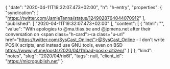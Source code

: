 {
  "date": "2020-04-11T19:32:07.473+02:00",
  "h": "h-entry",
  "properties": {
    "syndication": [
      "https://twitter.com/JamieTanna/status/1249028764044070912"
    ],
    "published": [
      "2020-04-11T19:32:07.473+02:00"
    ],
    "content": [
      {
        "html": "",
        "value": "With apologies to @ma.ttias.be and @jpmens.net after their conversation on <span class=\"h-card\"><a class=\"u-url\" href=\"https://twitter.com/SysCast_Online\">@SysCast_Online</a></span> - I don't write POSIX scripts, and instead use GNU tools, even on BSD https://www.jvt.me/posts/2020/04/11/bad-posix-citizen/"
      }
    ]
  },
  "kind": "notes",
  "slug": "2020/04/rix6l",
  "tags": null,
  "client_id": "https://micropublish.net"
}
